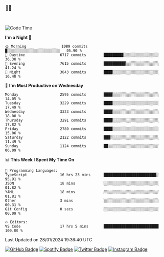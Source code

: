 ### 🤙🍺

<!-- <a href="https://github-readme-stats.vercel.app/api?username=hzak2xx&count_private=true&show_icons=true&theme=dracula">
  <img align="center" src="https://github-readme-stats.vercel.app/api?username=hzak2xx&count_private=true&show_icons=true&theme=dracula" />
</a>
</br> -->
</br>

<!--START_SECTION:waka-->
![Code Time](http://img.shields.io/badge/Code%20Time-3%2C014%20hrs%2034%20mins-blue)

**I'm a Night 🦉** 

```text
🌞 Morning                1089 commits        █░░░░░░░░░░░░░░░░░░░░░░░░   05.90 % 
🌆 Daytime                6717 commits        █████████░░░░░░░░░░░░░░░░   36.38 % 
🌃 Evening                7615 commits        ██████████░░░░░░░░░░░░░░░   41.24 % 
🌙 Night                  3043 commits        ████░░░░░░░░░░░░░░░░░░░░░   16.48 % 
```
📅 **I'm Most Productive on Wednesday** 

```text
Monday                   2595 commits        ████░░░░░░░░░░░░░░░░░░░░░   14.05 % 
Tuesday                  3229 commits        ████░░░░░░░░░░░░░░░░░░░░░   17.49 % 
Wednesday                3323 commits        ████░░░░░░░░░░░░░░░░░░░░░   18.00 % 
Thursday                 3291 commits        ████░░░░░░░░░░░░░░░░░░░░░   17.82 % 
Friday                   2780 commits        ████░░░░░░░░░░░░░░░░░░░░░   15.06 % 
Saturday                 2122 commits        ███░░░░░░░░░░░░░░░░░░░░░░   11.49 % 
Sunday                   1124 commits        ██░░░░░░░░░░░░░░░░░░░░░░░   06.09 % 
```


📊 **This Week I Spent My Time On** 

```text
💬 Programming Languages: 
TypeScript               16 hrs 23 mins      ████████████████████████░   95.91 % 
JSON                     18 mins             ░░░░░░░░░░░░░░░░░░░░░░░░░   01.82 % 
YAML                     18 mins             ░░░░░░░░░░░░░░░░░░░░░░░░░   01.81 % 
Other                    3 mins              ░░░░░░░░░░░░░░░░░░░░░░░░░   00.31 % 
Git Config               0 secs              ░░░░░░░░░░░░░░░░░░░░░░░░░   00.09 % 

🔥 Editors: 
VS Code                  17 hrs 5 mins       █████████████████████████   100.00 % 
```


 Last Updated on 28/01/2024 19:36:40 UTC
<!--END_SECTION:waka-->

[![GitHub Badge](https://img.shields.io/badge/GitHub-100000?style=for-the-badge&logo=github&logoColor=white)](https://github.com/hzak2xx)
[![Spotify Badge](https://img.shields.io/badge/Spotify-1ED760?&style=for-the-badge&logo=spotify&logoColor=white)](https://open.spotify.com/user/uf90s6sbbh75a1mt44clkhkvf)
[![Twitter Badge](https://img.shields.io/badge/Twitter-1DA1F2?style=for-the-badge&logo=twitter&logoColor=white)](https://twitter.com/hzak2xx)
[![Instagram Badge](https://img.shields.io/badge/Instagram-E4405F?style=for-the-badge&logo=instagram&logoColor=white)](https://www.instagram.com/hzak2xx/)
